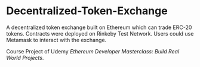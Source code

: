 # Decentralized-Token-Exchange
A decentralized token exchange built on Ethereum which can trade ERC-20 tokens. Contracts were deployed on Rinkeby Test Network. Users could use Metamask to interact with the exchange.

Course Project of Udemy *Ethereum Developer Masterclass: Build Real World Projects*.

